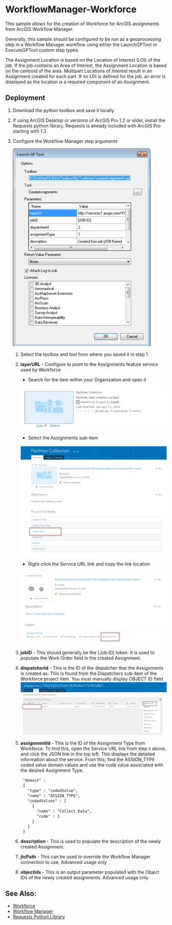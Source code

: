 WorkflowManager-Workforce
=========================

This sample allows for the creation of Workforce for ArcGIS assignments from
ArcGIS Workflow Manager.

Generally, this sample should be configured to be run as a geoprocessing step
in a Workflow Manager workflow using either the LaunchGPTool or ExecuteGPTool
custom step types.

The Assignment Location is based on the Location of Interest (LOI) of the job.
If the job contains an Area of Interest, the Assignment Location is based
on the centroid of the area. Multipart Locations of Interest result in an
Assignment created for each part. If no LOI is defined for the job, an error is
displayed as the location is a required component of an Assignment.

Deployment
----------

1. Download the python toolbox and save it locally
2. If using ArcGIS Desktop or versions of ArcGIS Pro 1.2 or older, install the
Requests python library. Requests is already included with ArcGIS Pro starting with 1.3
2. Configure the Workflow Manager step arguments

    ![Step Configuration](doc/step.png)

    1. Select the toolbox and tool from where you saved it in step 1
    2. **layerURL** - Configure to point to the Assignments feature service used by Workforce
        - Search for the item within your Organization and open it

        ![Item](doc/item.png)

        - Select the Assignments sub-item

        ![Project Contents](doc/contents.png)

        - Right-click the Service URL link and copy the link location

        ![Assignments Details](doc/assignments.png)

    3. **jobID** - This should generally be the [Job:ID] token.
    It is used to populate the Work Order field in the created Assignment.
    4. **dispatcherId** - This is the ID of the dispatcher that the Assignments
    is created as. This is found from the Dispatchers sub-item of the
    Workforce project item. You must manually display OBJECT ID field
    ![Dispatcher](doc/dispatcher.png)
    5. **assignmentId** - This is the ID of the Assignment Type from Workforce. To find this,
    open the Service URL link from step ii above, and click the JSON link in the top left.
    This displays the detailed information about the service. From this, find the ASSIGN_TYPE
    coded value domain values and use the code value associated with the desired
    Assignment Type.

            "domain" :
            {
              "type" : "codedValue",
              "name" : "ASSIGN_TYPE",
              "codedValues" : [
                {
                  "name" : "Collect Data",
                  "code" : 1
                }
              ]
            }

    6. **description** - This is used to populate the description of the newly
    created Assignment.
    7. **jtcPath** - This can be used to override the Workflow Manager connection to use.
    Advanced usage only
    8. **objectIds** - This is an output parameter populated with the Object IDs
    of the newly created assignments. Advanced usage only


See Also:
---------

- [Workforce](http://workforce.arcgis.com)
- [Workflow Manager](http://esri.com/workflowmanager)
- [Requests Python Library](http://docs.python-requests.org/en/latest/)

